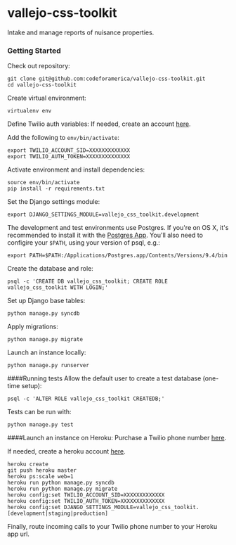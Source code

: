 # vallejo-css-toolkit
Intake and manage reports of nuisance properties.

### Getting Started

Check out repository:
```
git clone git@github.com:codeforamerica/vallejo-css-toolkit.git
cd vallejo-css-toolkit
```

Create virtual environment:
```
virtualenv env
```

Define Twilio auth variables:
If needed, create an account [here](https://www.twilio.com/try-twilio).

Add the following to `env/bin/activate`:
```
export TWILIO_ACCOUNT_SID=XXXXXXXXXXXXX
export TWILIO_AUTH_TOKEN=XXXXXXXXXXXXXX
```

Activate environment and install dependencies:
```
source env/bin/activate
pip install -r requirements.txt
```

Set the Django settings module:
```
export DJANGO_SETTINGS_MODULE=vallejo_css_toolkit.development
```

The development and test environments use Postgres. If you're on OS X, it's recommended to install it with the [Postgres App](http://postgresapp.com/). You'll also need to configire your `$PATH`, using your version of psql, e.g.:
```
export PATH=$PATH:/Applications/Postgres.app/Contents/Versions/9.4/bin
```

Create the database and role:
```
psql -c 'CREATE DB vallejo_css_toolkit; CREATE ROLE vallejo_css_toolkit WITH LOGIN;'
```

Set up Django base tables:
```
python manage.py syncdb
```

Apply migrations:
```
python manage.py migrate
```

Launch an instance locally:
```
python manage.py runserver
```

####Running tests
Allow the default user to create a test database (one-time setup):
```
psql -c 'ALTER ROLE vallejo_css_toolkit CREATEDB;'
```
Tests can be run with:
```
python manage.py test
```

####Launch an instance on Heroku:
Purchase a Twilio phone number [here](https://www.twilio.com/user/account/phone-numbers/search).

If needed, create a heroku account [here](https://signup.heroku.com/www-header).
```
heroku create
git push heroku master
heroku ps:scale web=1
heroku run python manage.py syncdb
heroku run python manage.py migrate
heroku config:set TWILIO_ACCOUNT_SID=XXXXXXXXXXXXX
heroku config:set TWILIO_AUTH_TOKEN=XXXXXXXXXXXXXX
heroku config:set DJANGO_SETTINGS_MODULE=vallejo_css_toolkit.[development|staging|production]
```

Finally, route incoming calls to your Twilio phone number to your Heroku app url.
